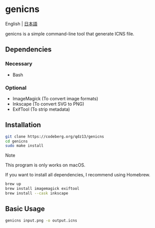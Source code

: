# genicns
English | [日本語](README-ja.md)

genicns is a simple command-line tool that generate ICNS file.

## Dependencies

### Necessary
* Bash

### Optional
* ImageMagick (To convert image formats)
* Inkscape (To convert SVG to PNG)
* ExifTool (To strip metadata)

## Installation
```sh
git clone https://codeberg.org/qdz13/genicns
cd genicns
sudo make install
```
> [!NOTE]
> This program is only works on macOS.

If you want to install all dependencies, I recommend using Homebrew.
```sh
brew up
brew install imagemagick exiftool
brew install --cask inkscape
```

## Basic Usage
```sh
genicns input.png -o output.icns
```
